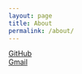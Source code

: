 ```yaml
---
layout: page
title: About
permalink: /about/
---
```


[GitHub](https://github.com/sungwoo91)  
[Gmail](tols3319@gmail.com)